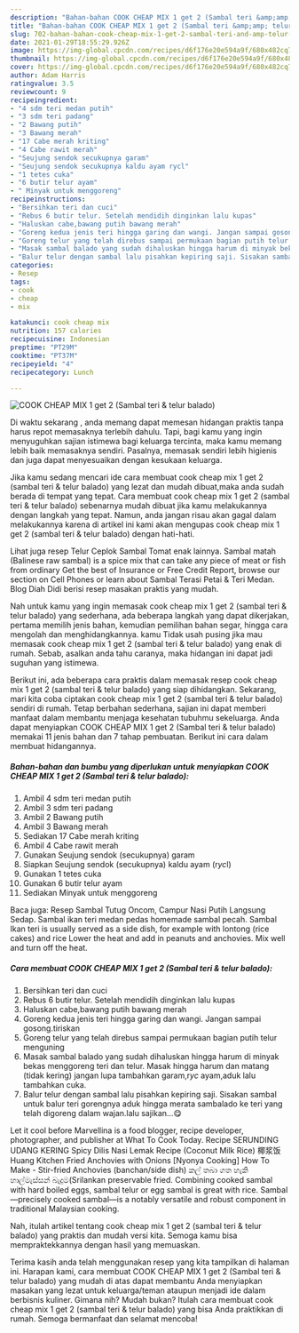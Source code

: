 ```yaml
---
description: "Bahan-bahan COOK CHEAP MIX 1 get 2 (Sambal teri &amp;amp; telur balado) yang nikmat dan Mudah Dibuat"
title: "Bahan-bahan COOK CHEAP MIX 1 get 2 (Sambal teri &amp;amp; telur balado) yang nikmat dan Mudah Dibuat"
slug: 702-bahan-bahan-cook-cheap-mix-1-get-2-sambal-teri-and-amp-telur-balado-yang-nikmat-dan-mudah-dibuat
date: 2021-01-29T18:55:29.926Z
image: https://img-global.cpcdn.com/recipes/d6f176e20e594a9f/680x482cq70/cook-cheap-mix-1-get-2-sambal-teri-telur-balado-foto-resep-utama.jpg
thumbnail: https://img-global.cpcdn.com/recipes/d6f176e20e594a9f/680x482cq70/cook-cheap-mix-1-get-2-sambal-teri-telur-balado-foto-resep-utama.jpg
cover: https://img-global.cpcdn.com/recipes/d6f176e20e594a9f/680x482cq70/cook-cheap-mix-1-get-2-sambal-teri-telur-balado-foto-resep-utama.jpg
author: Adam Harris
ratingvalue: 3.5
reviewcount: 9
recipeingredient:
- "4 sdm teri medan putih"
- "3 sdm teri padang"
- "2 Bawang putih"
- "3 Bawang merah"
- "17 Cabe merah kriting"
- "4 Cabe rawit merah"
- "Seujung sendok secukupnya garam"
- "Seujung sendok secukupnya kaldu ayam rycl"
- "1 tetes cuka"
- "6 butir telur ayam"
- " Minyak untuk menggoreng"
recipeinstructions:
- "Bersihkan teri dan cuci"
- "Rebus 6 butir telur. Setelah mendidih dinginkan lalu kupas"
- "Haluskan cabe,bawang putih bawang merah"
- "Goreng kedua jenis teri hingga garing dan wangi. Jangan sampai gosong.tiriskan"
- "Goreng telur yang telah direbus sampai permukaan bagian putih telur menguning"
- "Masak sambal balado yang sudah dihaluskan hingga harum di minyak bekas menggoreng teri dan telur. Masak hingga harum dan matang (tidak kering) jangan lupa tambahkan garam,r*yc* ayam,aduk lalu tambahkan cuka."
- "Balur telur dengan sambal lalu pisahkan kepiring saji. Sisakan sambal untuk balur teri gorengnya aduk hingga merata sambalado ke teri yang telah digoreng dalam wajan.lalu sajikan...😋"
categories:
- Resep
tags:
- cook
- cheap
- mix

katakunci: cook cheap mix 
nutrition: 157 calories
recipecuisine: Indonesian
preptime: "PT29M"
cooktime: "PT37M"
recipeyield: "4"
recipecategory: Lunch

---
```



![COOK CHEAP MIX 1 get 2 (Sambal teri &amp; telur balado)](https://img-global.cpcdn.com/recipes/d6f176e20e594a9f/680x482cq70/cook-cheap-mix-1-get-2-sambal-teri-telur-balado-foto-resep-utama.jpg)

Di waktu  sekarang , anda memang dapat memesan hidangan praktis tanpa harus repot memasaknya terlebih dahulu. Tapi, bagi kamu yang ingin menyuguhkan sajian istimewa bagi keluarga tercinta, maka kamu memang lebih baik memasaknya sendiri. Pasalnya, memasak sendiri lebih higienis dan juga dapat menyesuaikan dengan kesukaan keluarga.

Jika kamu sedang mencari ide cara membuat cook cheap mix 1 get 2 (sambal teri &amp; telur balado) yang lezat dan mudah dibuat,maka anda sudah berada di tempat yang tepat. Cara membuat cook cheap mix 1 get 2 (sambal teri &amp; telur balado)  sebenarnya mudah dibuat jika kamu melakukannya dengan langkah yang tepat. Namun, anda jangan risau akan gagal dalam melakukannya 
karena di artikel ini kami akan mengupas cook cheap mix 1 get 2 (sambal teri &amp; telur balado) dengan hati-hati.  

Lihat juga resep Telur Ceplok Sambal Tomat enak lainnya. Sambal matah (Balinese raw sambal) is a spice mix that can take any piece of meat or fish from ordinary Get the best of Insurance or Free Credit Report, browse our section on Cell Phones or learn about Sambal Terasi Petai &amp; Teri Medan. Blog Diah Didi berisi resep masakan praktis yang mudah.

Nah untuk kamu yang ingin memasak cook cheap mix 1 get 2 (sambal teri &amp; telur balado) yang sederhana, ada beberapa langkah yang dapat dikerjakan, pertama memilih jenis bahan, kemudian pemilihan bahan segar, hingga cara mengolah dan menghidangkannya. kamu Tidak usah pusing jika mau memasak cook cheap mix 1 get 2 (sambal teri &amp; telur balado) yang enak di rumah. Sebab, asalkan anda  tahu caranya, maka hidangan ini dapat jadi suguhan yang istimewa.

Berikut ini, ada beberapa cara praktis  dalam memasak resep cook cheap mix 1 get 2 (sambal teri &amp; telur balado) yang siap dihidangkan. Sekarang, mari kita coba ciptakan cook cheap mix 1 get 2 (sambal teri &amp; telur balado) sendiri di rumah. Tetap berbahan sederhana, sajian ini dapat memberi manfaat dalam membantu menjaga kesehatan tubuhmu sekeluarga. Anda dapat menyiapkan COOK CHEAP MIX 1 get 2 (Sambal teri &amp; telur balado) memakai 11 jenis bahan dan 7 tahap pembuatan. Berikut ini cara dalam membuat hidangannya.

<!--inarticleads1-->

##### Bahan-bahan dan bumbu yang diperlukan untuk menyiapkan COOK CHEAP MIX 1 get 2 (Sambal teri &amp; telur balado):

1. Ambil 4 sdm teri medan putih
1. Ambil 3 sdm teri padang
1. Ambil 2 Bawang putih
1. Ambil 3 Bawang merah
1. Sediakan 17 Cabe merah kriting
1. Ambil 4 Cabe rawit merah
1. Gunakan Seujung sendok (secukupnya) garam
1. Siapkan Seujung sendok (secukupnya) kaldu ayam (r*yc*l)
1. Gunakan 1 tetes cuka
1. Gunakan 6 butir telur ayam
1. Sediakan  Minyak untuk menggoreng


Baca juga: Resep Sambal Tutug Oncom, Campur Nasi Putih Langsung Sedap. Sambal ikan teri medan pedas homemade sambal pecah. Sambal Ikan teri is usually served as a side dish, for example with lontong (rice cakes) and rice Lower the heat and add in peanuts and anchovies. Mix well and turn off the heat. 

<!--inarticleads2-->

##### Cara membuat COOK CHEAP MIX 1 get 2 (Sambal teri &amp; telur balado):

1. Bersihkan teri dan cuci
1. Rebus 6 butir telur. Setelah mendidih dinginkan lalu kupas
1. Haluskan cabe,bawang putih bawang merah
1. Goreng kedua jenis teri hingga garing dan wangi. Jangan sampai gosong.tiriskan
1. Goreng telur yang telah direbus sampai permukaan bagian putih telur menguning
1. Masak sambal balado yang sudah dihaluskan hingga harum di minyak bekas menggoreng teri dan telur. Masak hingga harum dan matang (tidak kering) jangan lupa tambahkan garam,r*yc* ayam,aduk lalu tambahkan cuka.
1. Balur telur dengan sambal lalu pisahkan kepiring saji. Sisakan sambal untuk balur teri gorengnya aduk hingga merata sambalado ke teri yang telah digoreng dalam wajan.lalu sajikan...😋


Let it cool before Marvellina is a food blogger, recipe developer, photographer, and publisher at What To Cook Today. Recipe SERUNDING UDANG KERING Spicy Dilis Nasi Lemak Recipe (Coconut Milk Rice) 椰浆饭 Huang Kitchen Fried Anchovies with Onions [Nyonya Cooking] How To Make - Stir-fried Anchovies (banchan/side dish) කල් තබා ගත හැකි හාල්මැස්සන් බැදුම(Srilankan preservable fried. Combining cooked sambal with hard boiled eggs, sambal telur or egg sambal is great with rice. Sambal—precisely cooked sambal—is a notably versatile and robust component in traditional Malaysian cooking. 

Nah, itulah artikel tentang  cook cheap mix 1 get 2 (sambal teri &amp; telur balado)  yang praktis dan mudah versi kita. Semoga kamu bisa mempraktekkannya dengan hasil yang memuaskan. 

Terima kasih anda telah menggunakan resep yang kita tampilkan di halaman ini. Harapan kami, cara membuat  COOK CHEAP MIX 1 get 2 (Sambal teri &amp; telur balado) yang mudah di atas dapat membantu Anda menyiapkan masakan yang lezat untuk keluarga/teman ataupun menjadi ide dalam berbisnis kuliner. Gimana nih? Mudah bukan? Itulah cara membuat cook cheap mix 1 get 2 (sambal teri &amp; telur balado) yang bisa Anda praktikkan di rumah. Semoga bermanfaat dan selamat mencoba!

